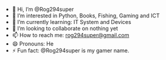 - 👋 Hi, I’m @Rog294super
- 👀 I’m interested in Python, Books, Fishing, Gaming and ICT
- 🌱 I’m currently learning: IT System and Devices
- 💞️ I’m looking to collaborate on nothing yet
- 📫 How to reach me: rog294super@gmail.com
- 😄 Pronouns: He
- ⚡ Fun fact: @Rog294super is my gamer name.

<!---
Rog294super/Rog294super is a ✨ special ✨ repository because its `README.md` (this file) appears on your GitHub profile.
You can click the Preview link to take a look at your changes.
--->
